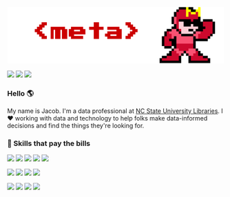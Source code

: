 ![meta banner](https://github.com/eightBitter/eightBitter/blob/master/meta-2.png)

[![](https://img.shields.io/badge/-jacobshelby-blue?style=flat-square&logo=linkedin)](https://www.linkedin.com/in/jacobshelby/)
[![](https://img.shields.io/badge/-eightBitter-%23181717?style=flat-square&logo=github)](https://github.com/eightBitter)
[![](https://img.shields.io/badge/-0000.0002.6003.9818-green?style=flat-square&logo=orcid&logoColor=ffffff)](https://orcid.org/0000-0002-6003-9818)

### Hello 🌎

My name is Jacob. I'm a data professional at [NC State University Libraries](https://lib.ncsu.edu). I :heart: working with data and technology to help folks make data-informed decisions and find the things they're looking for.

### 💪 Skills that pay the bills

![](https://img.shields.io/badge/-data-666666?style=flat-square)
![](https://img.shields.io/badge/-data%20collection-blue?style=flat-square)
![](https://img.shields.io/badge/-data%20normalization-blue?style=flat-square)
![](https://img.shields.io/badge/-data%20analysis-blue?style=flat-square)
![](https://img.shields.io/badge/-data%20visualization-blue?style=flat-square)

![](https://img.shields.io/badge/-coding-666666?style=flat-square)
![](https://img.shields.io/badge/-ruby-purple?style=flat-square&logo=ruby&logoColor=white)
![](https://img.shields.io/badge/-python-purple?style=flat-square&logo=python&logoColor=white)
![](https://img.shields.io/badge/-php-purple?style=flat-square&logo=php&logoColor=white)

![](https://img.shields.io/badge/-soft-666666?style=flat-square)
![](https://img.shields.io/badge/-empathy-red?style=flat-square)
![](https://img.shields.io/badge/-critical%20analysis-red?style=flat-square)
![](https://img.shields.io/badge/-effective%20communication-red?style=flat-square)

<!--
**eightBitter/eightBitter** is a ✨ _special_ ✨ repository because its `README.md` (this file) appears on your GitHub profile.

Here are some ideas to get you started:

- 🔭 I’m currently working on ...
- 🌱 I’m currently learning ...
- 👯 I’m looking to collaborate on ...
- 🤔 I’m looking for help with ...
- 💬 Ask me about ...
- 📫 How to reach me: ...
- 😄 Pronouns: ...
- ⚡ Fun fact: ...
-->
